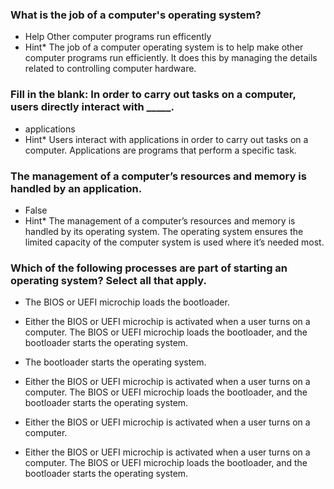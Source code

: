 ### What is the job of a computer's operating system?

-  Help Other computer programs run efficently
- Hint* The job of a computer operating system is to help make other computer programs run efficiently. It does this by managing the details related to controlling computer hardware.


### Fill in the blank: In order to carry out tasks on a computer, users directly interact with _____.

-  applications
- Hint* Users interact with applications in order to carry out tasks on a computer. Applications are programs that perform a specific task.


### The management of a computer’s resources and memory is handled by an application.

-  False
- Hint* The management of a computer’s resources and memory is handled by its operating system. The operating system ensures the limited capacity of the computer system is used where it’s needed most.


### Which of the following processes are part of starting an operating system? Select all that apply.

- The BIOS or UEFI microchip loads the bootloader.
- Either the BIOS or UEFI microchip is activated when a user turns on a computer. The BIOS or UEFI microchip loads the bootloader, and the bootloader starts the operating system.

- The bootloader starts the operating system.
- Either the BIOS or UEFI microchip is activated when a user turns on a computer. The BIOS or UEFI microchip loads the bootloader, and the bootloader starts the operating system.

- Either the BIOS or UEFI microchip is activated when a user turns on a computer.
- Either the BIOS or UEFI microchip is activated when a user turns on a computer. The BIOS or UEFI microchip loads the bootloader, and the bootloader starts the operating system.
